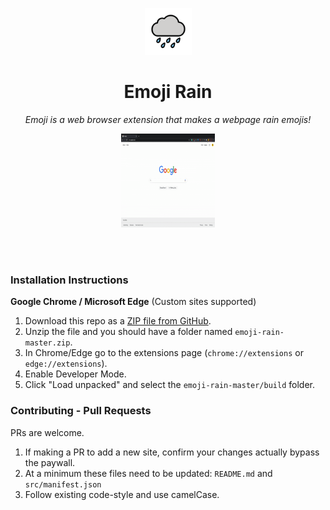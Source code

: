 <p align="center">
  <img src="https://github.com/Raymond-Su/emoji-rain/blob/master/logo.png" width="75" height="75"/>
</p>

<h1 align="center">Emoji Rain</h1>

<p align="center"><i>Emoji is a web browser extension that makes a webpage rain emojis!</i></p>

<p align="center">
  <img src="https://github.com/Raymond-Su/emoji-rain/blob/master/demo.gif" width="150" height="150"/>
</p>
<br/><br/>

### Installation Instructions

**Google Chrome / Microsoft Edge** (Custom sites supported)

1. Download this repo as a [ZIP file from GitHub](https://github.com/Raymond-Su/emoji-rain/archive/master.zip).
1. Unzip the file and you should have a folder named `emoji-rain-master.zip`.
1. In Chrome/Edge go to the extensions page (`chrome://extensions` or `edge://extensions`).
1. Enable Developer Mode.
1. Click "Load unpacked" and select the `emoji-rain-master/build` folder.

### Contributing - Pull Requests

PRs are welcome.

1. If making a PR to add a new site, confirm your changes actually bypass the paywall.
2. At a minimum these files need to be updated: `README.md` and `src/manifest.json`
3. Follow existing code-style and use camelCase.
